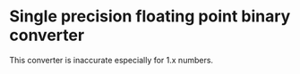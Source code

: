 # Single precision floating point binary converter

This converter is inaccurate especially for 1.x numbers.
